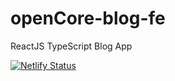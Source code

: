 # openCore-blog-fe

ReactJS TypeScript Blog App

[![Netlify Status](https://api.netlify.com/api/v1/badges/756e8560-783d-46b1-af3c-44592ae4fbd0/deploy-status)](https://app.netlify.com/sites/drothmane-opencore-group/deploys)